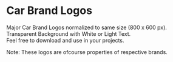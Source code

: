 # Car Brand Logos

Major Car Brand Logos normalized to same size (800 x 600 px). \
Transparent Background with White or Light Text. \
Feel free to download and use in your projects.  

Note: These logos are ofcourse properties of respective brands.
